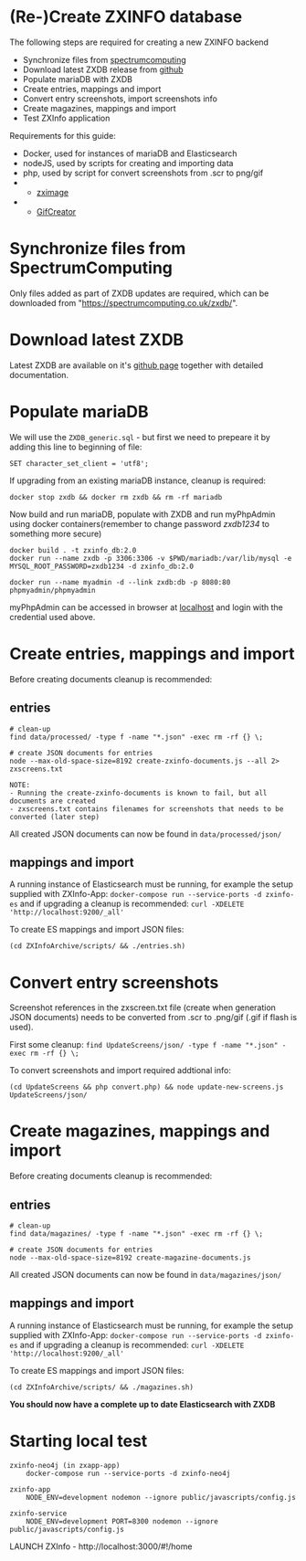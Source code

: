 # (Re-)Create ZXINFO database
The following steps are required for creating a new ZXINFO backend

- Synchronize files from [spectrumcomputing](spectrumcomputing.co.uk)
- Download latest ZXDB release from [github](https://github.com/zxdb/ZXDB/archive/master.zip)
- Populate mariaDB with ZXDB
- Create entries, mappings and import
- Convert entry screenshots, import screenshots info
- Create magazines, mappings and import
- Test ZXInfo application

Requirements for this guide:
- Docker, used for instances of mariaDB and Elasticsearch
- nodeJS, used by scripts for creating and importing data
- php, used by script for convert screenshots from .scr to png/gif
- - [zximage](https://github.com/moroz1999/zx-image)
- - [GifCreator](https://github.com/Sybio/GifCreator)
	

# Synchronize files from SpectrumComputing
Only files added as part of ZXDB updates are required, which can be downloaded from "https://spectrumcomputing.co.uk/zxdb/".

# Download latest ZXDB
Latest ZXDB are available on it's [github page](https://github.com/zxdb/ZXDB) together with detailed documentation.

# Populate mariaDB
We will use the `ZXDB_generic.sql` - but first we need to prepeare it by adding this line to beginning of file:
```
SET character_set_client = 'utf8';
```

If upgrading from an existing mariaDB instance, cleanup is required:

```
docker stop zxdb && docker rm zxdb && rm -rf mariadb
```

Now build and run mariaDB, populate with ZXDB and run myPhpAdmin using docker containers(remember to change password *zxdb1234* to something more secure)
```
docker build . -t zxinfo_db:2.0
docker run --name zxdb -p 3306:3306 -v $PWD/mariadb:/var/lib/mysql -e MYSQL_ROOT_PASSWORD=zxdb1234 -d zxinfo_db:2.0

docker run --name myadmin -d --link zxdb:db -p 8080:80 phpmyadmin/phpmyadmin
```
myPhpAdmin can be accessed in browser at [localhost](http://localhost:8080/) and login with the credential used above.

# Create entries, mappings and import
Before creating documents cleanup is recommended:


## entries
```
# clean-up
find data/processed/ -type f -name "*.json" -exec rm -rf {} \;

# create JSON documents for entries
node --max-old-space-size=8192 create-zxinfo-documents.js --all 2> zxscreens.txt
```

```
NOTE:
- Running the create-zxinfo-documents is known to fail, but all documents are created
- zxscreens.txt contains filenames for screenshots that needs to be converted (later step)
```
All created JSON documents can now be found in `data/processed/json/`

## mappings and import
A running instance of Elasticsearch must be running, for example the setup supplied with ZXInfo-App: `docker-compose run --service-ports -d zxinfo-es` and if upgrading a cleanup is recommended: `curl -XDELETE 'http://localhost:9200/_all'`

To create ES mappings and import JSON files:

```
(cd ZXInfoArchive/scripts/ && ./entries.sh)
```

# Convert entry screenshots

Screenshot references in the zxscreen.txt file (create when generation JSON documents) needs to be converted from .scr to .png/gif (.gif if flash is used).

First some cleanup: `find UpdateScreens/json/ -type f -name "*.json" -exec rm -rf {} \;`

To convert screenshots and import required addtional info:
```
(cd UpdateScreens && php convert.php) && node update-new-screens.js UpdateScreens/json/
```

# Create magazines, mappings and import
Before creating documents cleanup is recommended:


## entries
```
# clean-up
find data/magazines/ -type f -name "*.json" -exec rm -rf {} \;

# create JSON documents for entries
node --max-old-space-size=8192 create-magazine-documents.js
```

All created JSON documents can now be found in `data/magazines/json/`

## mappings and import
A running instance of Elasticsearch must be running, for example the setup supplied with ZXInfo-App: `docker-compose run --service-ports -d zxinfo-es` and if upgrading a cleanup is recommended: `curl -XDELETE 'http://localhost:9200/_all'`

To create ES mappings and import JSON files:

```
(cd ZXInfoArchive/scripts/ && ./magazines.sh)
```

**You should now have a complete up to date Elasticsearch with ZXDB**


# Starting local test

````
zxinfo-neo4j (in zxapp-app)
	docker-compose run --service-ports -d zxinfo-neo4j

zxinfo-app
	NODE_ENV=development nodemon --ignore public/javascripts/config.js

zxinfo-service
	NODE_ENV=development PORT=8300 nodemon --ignore public/javascripts/config.js
````

LAUNCH ZXInfo - http://localhost:3000/#!/home
